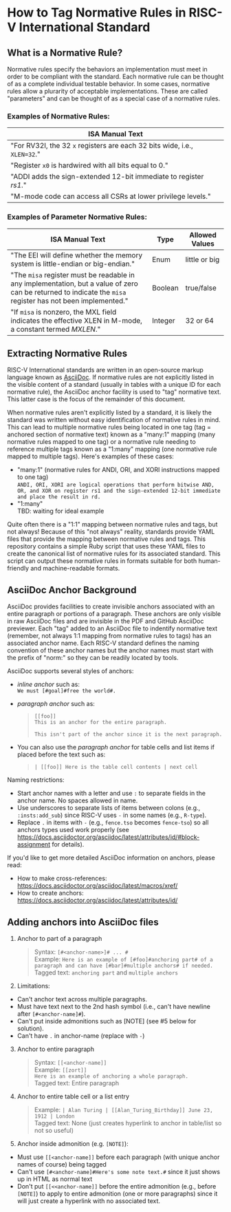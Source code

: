 # How to Tag Normative Rules in RISC-V International Standard

## What is a Normative Rule?

Normative rules specify the behaviors an implementation must meet in order to be compliant with the standard. Each normative rule can be thought of as a complete individual testable behavior. In some cases, normative rules allow a plurarity of acceptable implementations. These are called "parameters" and can be thought of as a special case of a normative rules.

### Examples of Normative Rules:
| ISA Manual Text |
| --------------- |
| "For RV32I, the 32 `x` registers are each 32 bits wide, i.e., `XLEN=32`." |
| "Register `x0` is hardwired with all bits equal to 0." |
| "ADDI adds the sign-extended 12-bit immediate to register _rs1_." |
| "M-mode code can access all CSRs at lower privilege levels." |

### Examples of Parameter Normative Rules:

| ISA Manual Text | Type | Allowed Values |
| --------------- | ---- | -------------- |
| "The EEI will define whether the memory system is little-endian or big-endian." | Enum | little or big |
| "The `misa` register must be readable in any implementation, but a value of zero can be returned to indicate the `misa` register has not been implemented." | Boolean | true/false |
| "If `misa` is nonzero, the MXL field indicates the effective XLEN in M-mode, a constant termed _MXLEN_." | Integer | 32 or 64 |

## Extracting Normative Rules

RISC-V International standards are written in an open-source markup language known as [AsciiDoc](https://docs.asciidoctor.org/asciidoc/latest). If normative rules are not explicitly listed in the visible content of a standard (usually in tables with a unique ID for each normative rule), the AsciiDoc anchor facility is used to "tag" normative text. This latter case is the focus of the remainder of this document.

When normative rules aren't explicitly listed by a standard, it is likely the standard was written without easy identification of normative rules in mind. This can lead to multiple normative rules being located in one tag (tag = anchored section of normative text) known as a "many:1" mapping (many normative rules mapped to one tag) or a normative rule needing to reference multiple tags known as a "1:many" mapping (one normative rule mapped to multiple tags). Here's examples of these cases:
* "many:1" (normative rules for ANDI, ORI, and XORI instructions mapped to one tag)<br>
`ANDI, ORI, XORI are logical operations that perform bitwise AND, OR, and XOR on register rs1 and the sign-extended 12-bit immediate and place the result in rd.`
* "1:many"<br>
TBD: waiting for ideal example

Quite often there is a "1:1" mapping between normative rules and tags, but not always! Because of this "not always" reality, standards provide YAML files that provide the mapping between normative rules and tags. This repository contains a simple Ruby script that uses these YAML files to create the canonical list of normative rules for its associated standard. This script can output these normative rules in formats suitable for both human-friendly and machine-readable formats.

## AsciiDoc Anchor Background

AsciiDoc provides facilities to create invisible anchors associated with an entire paragraph or portions of a paragraph. These anchors are only visible in raw AsciiDoc files and are invisible in the PDF and GitHub AsciiDoc previewer. Each "tag" added to an AsciiDoc file to indentify normative text (remember, not always 1:1 mapping from normative rules to tags) has an associated anchor name. Each RISC-V standard defines the naming convention of these anchor names but the anchor names must start with the prefix of "norm:" so they can be readily located by tools.

AsciiDoc supports several styles of anchors:
* _inline anchor_ such as:<br>
    `We must [#goal]#free the world#.`
* _paragraph anchor_ such as:

    > `[[foo]]`<br>
    > `This is an anchor for the entire paragraph.`
    >
    > `This isn't part of the anchor since it is the next paragraph.`

* You can also use the _paragraph anchor_ for table cells and list items if placed before the text such as:

    > `| [[foo]] Here is the table cell contents | next cell`

Naming restrictions:
* Start anchor names with a letter and use `:` to separate fields in the anchor name. No spaces allowed in name.
* Use underscores to separate lists of items between colons (e.g., `:insts:add_sub`) since RISC-V 
uses `-` in some names (e.g., `R-type`).
* Replace `.` in items with `-` (e.g., `fence.tso` becomes `fence-tso`) so all anchors types used 
work properly (see https://docs.asciidoctor.org/asciidoc/latest/attributes/id/#block-assignment for details).

If you'd like to get more detailed AsciiDoc information on anchors, please read:
* How to make cross-references: https://docs.asciidoctor.org/asciidoc/latest/macros/xref/
* How to create anchors: https://docs.asciidoctor.org/asciidoc/latest/attributes/id/

## Adding anchors into AsciiDoc files
1. Anchor to part of a paragraph

    > Syntax:      `[#<anchor-name>]# ... #`<br>
    > Example:     `Here is an example of [#foo]#anchoring part# of a paragraph
    >              and can have [#bar]#multiple anchors# if needed.`<br>
    > Tagged text: `anchoring part` and `multiple anchors`

2. Limitations:
* Can't anchor text across multiple paragraphs.
* Must have text next to the 2nd hash symbol (i.e., can't have newline after `[#<anchor-name]#`).
* Can't put inside admonitions such as [NOTE] (see #5 below for solution).
* Can't have `.` in anchor-name (replace with `-`)

3. Anchor to entire paragraph

    > Syntax:     `[[<anchor-name]]`<br>
    > Example:    `[[zort]]`<br>
    >             `Here is an example of anchoring a whole paragraph.`<br>
    > Tagged text: Entire paragraph<br>

4. Anchor to entire table cell or a list entry

    > Example:    `| Alan Turing | [[Alan_Turing_Birthday]] June 23, 1912 | London`<br>
    > Tagged text: None (just creates hyperlink to anchor in table/list so not so useful)

5. Anchor inside admonition (e.g. `[NOTE]`):
* Must use `[[<anchor-name]]` before each paragraph (with unique anchor names of course) being tagged
* Can't use `[#<anchor-name]#Here's some note text.#` since it just shows up in HTML as normal text
* Don't put `[[<<anchor-name]]` before the entire admonition (e.g., before `[NOTE]`) to apply to entire admonition
(one or more paragraphs) since it will just create a hyperlink with no associated text.
